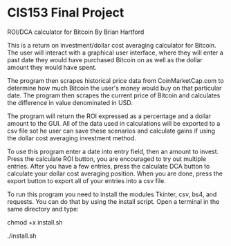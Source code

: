 # CIS153 Final Project
ROI/DCA calculator for Bitcoin
By Brian Hartford

This is a return on investment/dollar cost averaging calculator for Bitcoin. The user will interact with a graphical user interface, where they will enter a past date they would have purchased Bitcoin on as well as the dollar amount they would have spent. 

The program then scrapes historical price data from CoinMarketCap.com to determine how much Bitcoin the user's money would buy on that particular date. The program then scrapes the current price of Bitcoin and calculates the difference in value denominated in USD.

The program will return the ROI expressed as a percentage and a dollar amount to the GUI. All of the data used in calculations will be exported to a csv file sot he user can save these scenarios and calculate gains if using the dollar cost averaging investment method. 

To use this program enter a date into entry field, then an amount to invest. Press the calculate ROI button, you are encouraged to try out multiple entries. After you have a few entries, press the calculate DCA button to calculate your dollar cost averaging position. When you are done, press the export button to export all of your entries into a csv file.

To run this program you need to install the modules Tkinter, csv, bs4, and requests. You can do that by using the install script. Open a terminal in the same directory and type:

chmod +x install.sh

./install.sh



